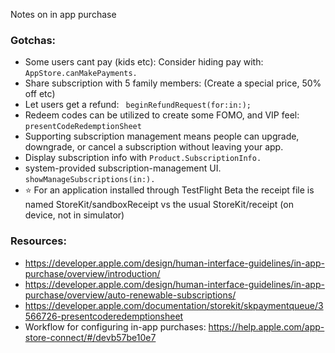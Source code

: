 Notes on in app purchase <!--more-->

### Gotchas:
- Some users cant pay (kids etc): Consider hiding pay with: `AppStore.canMakePayments.`
- Share subscription with 5 family members: (Create a special price, 50% off etc)
- Let users get a refund: ` beginRefundRequest(for:in:);`
- Redeem codes can be utilized to create some FOMO, and VIP feel: `presentCodeRedemptionSheet`
- Supporting subscription management means people can upgrade, downgrade, or cancel a subscription without leaving your app.
- Display subscription info with `Product.SubscriptionInfo.`
- system-provided subscription-management UI.  `showManageSubscriptions(in:).`
- ⭐️ For an application installed through TestFlight Beta the receipt file is named StoreKit/sandboxReceipt vs the usual StoreKit/receipt (on device, not in simulator)

### Resources:
- https://developer.apple.com/design/human-interface-guidelines/in-app-purchase/overview/introduction/
- https://developer.apple.com/design/human-interface-guidelines/in-app-purchase/overview/auto-renewable-subscriptions/
- https://developer.apple.com/documentation/storekit/skpaymentqueue/3566726-presentcoderedemptionsheet
- Workflow for configuring in-app purchases: https://help.apple.com/app-store-connect/#/devb57be10e7
